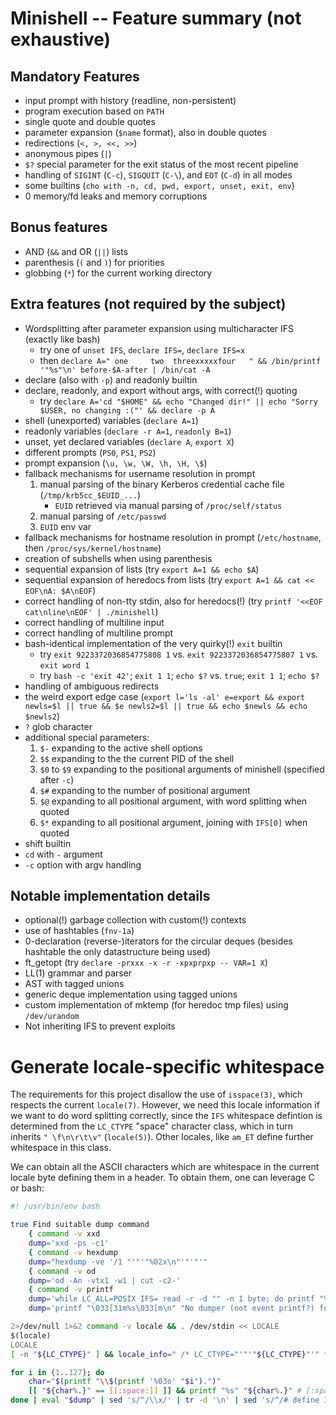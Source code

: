 # Minishell -- Feature summary (not exhaustive)

## Mandatory Features
- input prompt with history (readline, non-persistent)
- program execution based on `PATH`
- single quote and double quotes
- parameter expansion (`$name` format), also in double quotes
- redirections (`<, >, <<, >>`)
- anonymous pipes (`|`)
- `$?` special parameter for the exit status of the most recent pipeline
- handling of `SIGINT` (`C-c`), `SIGQUIT` (`C-\`), and `EOT` (`C-d`) in all modes
- some builtins (`cho with -n, cd, pwd, export, unset, exit, env`)
- 0 memory/fd leaks and memory corruptions

## Bonus features
- AND (`&&` and OR (`||`) lists
- parenthesis (`(` and `)`) for priorities
- globbing (`*`) for the current working directory

## Extra features (not required by the subject)
- Wordsplitting after parameter expansion using multicharacter IFS (exactly like bash)
    - try one of `unset IFS`, `declare IFS=`, `declare IFS=x`
    - then `declare A=" one     two  threexxxxxfour   " && /bin/printf '"%s"\n' before-$A-after | /bin/cat -A`
- declare (also with `-p`) and readonly builtin
- declare, readonly, and export without args, with correct(!) quoting
    - try `declare A='cd "$HOME" && echo "Changed dir!" || echo "Sorry $USER, no changing :("' && declare -p A`
- shell (unexported) variables (`declare A=1`)
- readonly variables (`declare -r A=1`, `readonly B=1`)
- unset, yet declared variables (`declare A`, `export X`)
- different prompts (`PS0`, `PS1`, `PS2`)
- prompt expansion (`\u, \w, \W, \h, \H, \$`)
- fallback mechanisms for username resolution in prompt
    1. manual parsing of the binary Kerberos credential cache file (`/tmp/krb5cc_$EUID_...`)
        - `EUID` retrieved via manual parsing of `/proc/self/status`
    2. manual parsing of `/etc/passwd`
    3. `EUID` env var
- fallback mechanisms for hostname resolution in prompt (`/etc/hostname`, then `/proc/sys/kernel/hostname`)
- creation of subshells when using parenthesis
- sequential expansion of lists (try `export A=1 && echo $A`)
- sequential expansion of heredocs from lists (try `export A=1 && cat << EOF\nA: $A\nEOF`)
- correct handling of non-tty stdin, also for heredocs(!) (try `printf '<<EOF cat\nline\nEOF' | ./minishell`)
- correct handling of multiline input
- correct handling of multiline prompt
- bash-identical implementation of the very quirky(!) `exit` builtin
    - try `exit 9223372036854775808 1` vs. `exit 9223372036854775807 1` vs. `exit word 1`
    - try `bash -c 'exit 42'`; `exit 1 1`; `echo $?` vs. `true`; `exit 1 1`; `echo $?`
- handling of ambiguous redirects
- the weird export edge case (`export l='ls -al' e=export && export newls=$l || true && $e newls2=$l || true && echo $newls && echo $newls2`)
- `?` glob character
- additional special parameters:
    1. `$-` expanding to the active shell options
    2. `$$` expanding to the the current PID of the shell
    3. `$0` to `$9` expanding to the positional arguments of minishell (specified after `-c`)
    3. `$#` expanding to the number of positional argument
    4. `$@` expanding to all positional argument, with word splitting when quoted
    5. `$*` expanding to all positional argument, joining with `IFS[0]` when quoted
- shift builtin
- `cd` with `-` argument
- `-c` option with argv handling
<!-- TODO: Finish -->

## Notable implementation details
- optional(!) garbage collection with custom(!) contexts
- use of hashtables (`fnv-1a`)
- 0-declaration (reverse-)iterators for the circular deques (besides hashtable the only datastructure being used)
- ft_getopt (try `declare -prxxx -x -r -xpxprpxp -- VAR=1 X`)
- LL(1) grammar and parser
- AST with tagged unions
- generic deque implementation using tagged unions
- custom implementation of mktemp (for heredoc tmp files) using `/dev/urandom`
- Not inheriting IFS to prevent exploits

# Generate locale-specific whitespace
The requirements for this project disallow the use of `isspace(3)`, which respects
the current `locale(7)`. However, we need this locale information if we want to
do word splitting correctly, since the `IFS` whitespace defintion is determined
from the `LC_CTYPE` "space" character class, which in turn inherits `" \f\n\r\t\v"` (`locale(5)`).
Other locales, like `am_ET` define further whitespace in this class.

We can obtain all the ASCII characters which are whitespace in the current locale
byte defining them in a header. To obtain them, one can leverage C or bash:
```bash
#! /usr/bin/env bash

true Find suitable dump command                                                             &&#
    { command -v xxd                                                                        &&#
    dump='xxd -ps -c1'                                                                      ||#
    { command -v hexdump                                                                    &&#
    dump="hexdump -ve '/1 "'"'"%02x\n"'"'"'"                                                ||#
    { command -v od                                                                         &&#
    dump='od -An -vtx1 -w1 | cut -c2-'                                                      ||#
    { command -v printf                                                                     &&#
    dump='while LC_ALL=POSIX IFS= read -r -d "" -n 1 byte; do printf "%02X\n" "'"'"'$byte"; done' ||#
    dump='printf "\033[31m%s\033[m\n" "No dumper (not event printf?) found, please install either xxd, hexdump, or od. Providing default locale." >/dev/tty | printf "20\n09\n0a\n0b\n0c\n0d"'; }; }; }; } 2>/dev/null 1>&2

2>/dev/null 1>&2 command -v locale && . /dev/stdin << LOCALE
$(locale)
LOCALE
[ -n "${LC_CTYPE}" ] && locale_info=" /* LC_CTYPE="'"'"${LC_CTYPE}"'" */' || locale_info=

for i in {1..127}; do
    char="$(printf "\\$(printf '%03o' "$i").")"
    [[ "${char%.}" == [[:space:]] ]] && printf "%s" "${char%.}" # [:space:] character class respects the locale
done | eval "$dump" | sed 's/^/\\x/' | tr -d '\n' | sed 's/^/# define IFS_WHITESPACE "/; s|$|"'"${locale_info}"'\n|'
```
